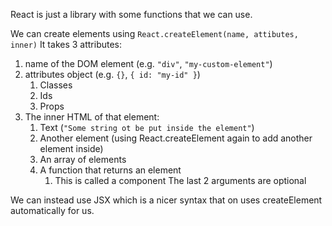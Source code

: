 React is just a library with some functions that we can use.

We can create elements using `React.createElement(name, attibutes, inner)` It takes 3 attributes:
1. name of the DOM element (e.g. `"div"`, `"my-custom-element"`)
2. attributes object (e.g. `{}`, `{ id: "my-id" }`)
	1. Classes
	2. Ids
	3. Props
3. The inner HTML of that element:
	1. Text (`"Some string ot be put inside the element"`)
	2. Another element (using React.createElement again to add another element inside)
	3. An array of elements
	4. A function that returns an element
		1. This is called a component
The last 2 arguments are optional

We can instead use JSX which is a nicer syntax that on uses createElement automatically for us.

